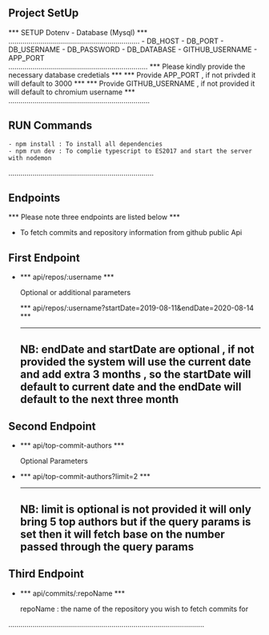 ## Project SetUp
*** SETUP Dotenv - Database (Mysql) ***
.................................................................
    -  DB_HOST
    -  DB_PORT
    -  DB_USERNAME
    -  DB_PASSWORD
    -  DB_DATABASE
    -  GITHUB_USERNAME
    -  APP_PORT   
.....................................................................
*** Please kindly provide the necessary database credetials ***
*** Provide APP_PORT , if not privded it will default to 3000 ***
*** Provide GITHUB_USERNAME , if not provided it will default to chromium username ***
......................................................................
  
## RUN Commands
    - npm install : To install all dependencies
    - npm run dev : To complie typescript to ES2017 and start the server with nodemon 

........................................................................

## Endpoints

*** Please note three endpoints are listed below ***

   - To fetch commits and repository information from github public Api 
   
   ## First Endpoint
   - *** api/repos/:username ***

      Optional or additional parameters 

      *** api/repos/:username?startDate=2019-08-11&endDate=2020-08-14 ***
    
      ------
      NB: endDate and startDate are optional , if not provided the system will use the current date and add extra 3 months , so the startDate will default to current date and the endDate will default to the next three month
      --------

   ## Second Endpoint
   - *** api/top-commit-authors ***
       
       Optional Parameters 
      
   -  *** api/top-commit-authors?limit=2 ***

      ------
      NB: limit is optional is not provided it will only bring 5 top authors but if the query params is set then it will fetch base on the number passed through the query params 
      --------

   ## Third Endpoint
   - *** api/commits/:repoName ***
      
       repoName : the name of the repository you wish to fetch commits for 

.................................................................................................
